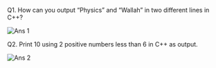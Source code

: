 Q1. How can you output “Physics” and “Wallah” in two different lines in C++?

![Ans 1](https://github.com/GeekyDeep/Assignment-1/assets/160214731/56cb08f2-a072-4369-ba83-6b2802539b99)


Q2. Print 10 using 2 positive numbers less than 6 in C++ as output.

![Ans 2](https://github.com/GeekyDeep/Assignment-1/assets/160214731/8352b3de-1c15-406e-9d54-e740d172d774)

